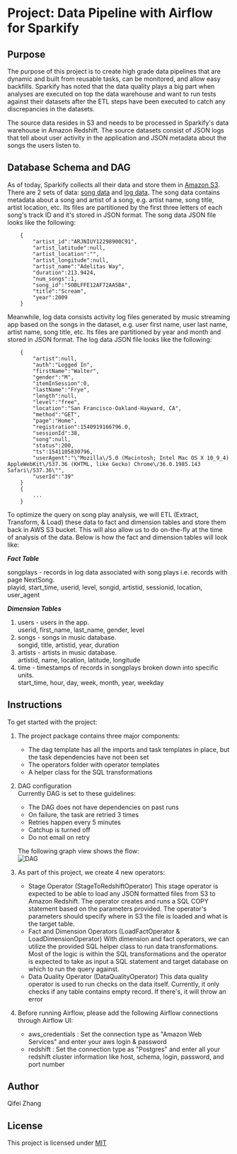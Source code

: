 # Project: Data Pipeline with Airflow for Sparkify


## Purpose
The purpose of this project is to create high grade data pipelines that are dynamic and built from reusable tasks, can be monitored, and allow easy backfills. Sparkify has noted that the data quality plays a big part when analyses are executed on top the data warehouse and want to run tests against their datasets after the ETL steps have been executed to catch any discrepancies in the datasets.

The source data resides in S3 and needs to be processed in Sparkify's data warehouse in Amazon Redshift. The source datasets consist of JSON logs that tell about user activity in the application and JSON metadata about the songs the users listen to.


## Database Schema and DAG
As of today, Sparkify collects all their data and store them in [Amazon S3](https://s3.console.aws.amazon.com/s3/buckets/udacity-dend). There are 2 sets of data: [song data](https://s3.console.aws.amazon.com/s3/buckets/udacity-dend/song_data) and [log data](https://s3.console.aws.amazon.com/s3/buckets/udacity-dend/log_data).  The song data contains metadata about a song and artist of a song, e.g. artist name, song title, artist location, etc. Its files are partitioned by the first three letters of each song's track ID and it's stored in JSON format. The song data JSON file looks like the following:

```
    {
        "artist_id":"ARJNIUY12298900C91",
        "artist_latitude":null,
        "artist_location":"",
        "artist_longitude":null,
        "artist_name":"Adelitas Way",
        "duration":213.9424,
        "num_songs":1,
        "song_id":"SOBLFFE12AF72AA5BA",
        "title":"Scream",
        "year":2009
    }
```

Meanwhile, log data consists activity log files generated by music streaming app based on the songs in the dataset, e.g. user first name, user last name, artist name, song title, etc. Its files are partitioned by year and month and stored in JSON format. The log data JSON file looks like the following:

```
    {
        "artist":null,
        "auth":"Logged In",
        "firstName":"Walter",
        "gender":"M",
        "itemInSession":0,
        "lastName":"Frye",
        "length":null,
        "level":"free",
        "location":"San Francisco-Oakland-Hayward, CA",
        "method":"GET",
        "page":"Home",
        "registration":1540919166796.0,
        "sessionId":38,
        "song":null,
        "status":200,
        "ts":1541105830796,
        "userAgent":"\"Mozilla\/5.0 (Macintosh; Intel Mac OS X 10_9_4) AppleWebKit\/537.36 (KHTML, like Gecko) Chrome\/36.0.1985.143 Safari\/537.36\"",
        "userId":"39"
    }
    {
        ...
    }
```

To optimize the query on song play analysis, we will ETL (Extract, Transform, & Load) these data to fact and dimension tables and store them back in AWS S3 bucket. This will also allow us to do on-the-fly at the time of analysis of the data. Below is how the fact and dimension tables will look like:

***Fact Table***

songplays - records in log data associated with song plays i.e. records with page NextSong.<br>
playid, start_time, userid, level, songid, artistid, sessionid, location, user_agent

***Dimension Tables***
1. users - users in the app.<br>
   userid, first_name, last_name, gender, level
2. songs - songs in music database.<br>
   songid, title, artistid, year, duration
3. artists - artists in music database.<br>
   artistid, name, location, latitude, longitude 
4. time - timestamps of records in songplays broken down into specific units.<br>
   start_time, hour, day, week, month, year, weekday


## Instructions
To get started with the project:
1. The project package contains three major components:<br>

	- The dag template has all the imports and task templates in place, but the task dependencies have not been set
	- The operators folder with operator templates
	- A helper class for the SQL transformations
    
2. DAG configuration <br>
	Currently DAG is set to these guidelines:<br>

	- The DAG does not have dependencies on past runs
	- On failure, the task are retried 3 times
	- Retries happen every 5 minutes
	- Catchup is turned off
	- Do not email on retry
    
    The following graph view shows the flow: <br>
    ![DAG](DAG.png)
    
3. As part of this project, we create 4 new operators:<br>
	- Stage Operator (StageToRedshiftOperator)
    	This stage operator is expected to be able to load any JSON formatted files from S3 to Amazon Redshift. The operator creates and runs a SQL COPY statement based on the parameters provided. The operator's parameters should specify where in S3 the file is loaded and what is the target table.
	- Fact and Dimension Operators (LoadFactOperator & LoadDimensionOperator)
    	With dimension and fact operators, we can utilize the provided SQL helper class to run data transformations. Most of the logic is within the SQL transformations and the operator is expected to take as input a SQL statement and target database on which to run the query against.
    - Data Quality Operator (DataQualityOperator)
    	This data quality operator is used to run checks on the data itself. Currently, it only checks if any table contains empty record. If there's, it will throw an error
    	
4. Before running Airflow, please add the following Airflow connections through Airflow UI:<br>
	- aws_credentials : Set the connection type as "Amazon Web Services" and enter your aws login & password
	- redshift        : Set the connection type as "Postgres" and enter all your redshift cluster information like host, schema, login, password, and port number


## Author
Qifei Zhang


## License
This project is licensed under [MIT](https://choosealicense.com/licenses/mit/)
